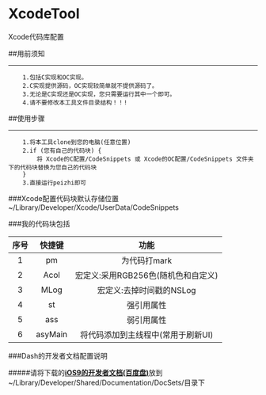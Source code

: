 # XcodeTool
Xcode代码库配置

##用前须知

-----
		1.包括C实现和OC实现。
		2.C实现提供源码，OC实现较简单就不提供源码了。
		3.无论是C实现还是OC实现，您只需要运行其中一个即可。
		4.请不要修改本工具文件目录结构！！!
	
##使用步骤
	
-----
		1.将本工具clone到您的电脑(任意位置)
		2.if (您有自己的代码块) {
			将 Xcode的C配置/CodeSnippets 或 Xcode的OC配置/CodeSnippets 文件夹下的代码块替换为您自己的代码块
		}
		3.直接运行peizhi即可
###Xcode配置代码块默认存储位置		
~/Library/Developer/Xcode/UserData/CodeSnippets

###我的代码块包括

| 序号 | 快捷键 | 功能 |
| :--: | :--: | :--: |
| 1 | pm | 为代码打mark |
| 2 | Acol | 宏定义:采用RGB256色(随机色和自定义) |
| 3 | MLog | 宏定义:去掉时间戳的NSLog |
| 4 | st | 强引用属性 |
| 5 | ass | 弱引用属性 |
| 6 | asyMain | 将代码添加到主线程中(常用于刷新UI) |


###Dash的开发者文档配置说明

#####请将下载的[**iOS9的开发者文档(百度盘)**](http://pan.baidu.com/s/1bpkKakf)放到~/Library/Developer/Shared/Documentation/DocSets/目录下